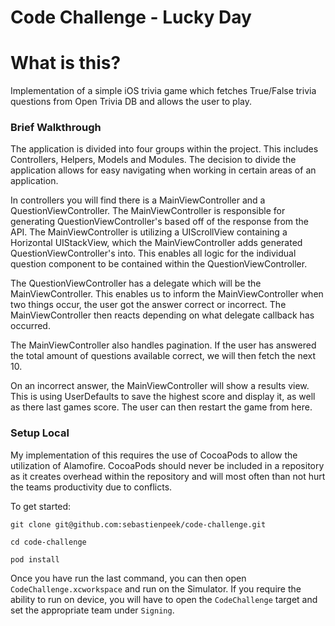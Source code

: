 Code Challenge - Lucky Day
================
# What is this?

Implementation of a simple iOS trivia game which fetches True/False trivia questions from Open Trivia DB and allows the user to play.

### Brief Walkthrough

The application is divided into four groups within the project. This includes Controllers, Helpers, Models and Modules. The decision to divide the application allows for easy navigating when working in certain areas of an application.

In controllers you will find there is a MainViewController and a QuestionViewController. The MainViewController is responsible for generating QuestionViewController's based off of the response from the API. The MainViewController is utilizing a UIScrollView containing a Horizontal UIStackView, which the MainViewController adds generated QuestionViewController's into. This enables all logic for the individual question component to be contained within the QuestionViewController.

The QuestionViewController has a delegate which will be the MainViewController. This enables us to inform the MainViewController when two things occur, the user got the answer correct or incorrect. The MainViewController then reacts depending on what delegate callback has occurred.

The MainViewController also handles pagination. If the user has answered the total amount of questions available correct, we will then fetch the next 10.

On an incorrect answer, the MainViewController will show a results view. This is using UserDefaults to save the highest score and display it, as well as there last games score. The user can then restart the game from here.

### Setup Local

My implementation of this requires the use of CocoaPods to allow the utilization of Alamofire. CocoaPods should never be included in a repository as it creates overhead within the repository and will most often than not hurt the teams productivity due to conflicts.

To get started:

`git clone git@github.com:sebastienpeek/code-challenge.git`

`cd code-challenge`

`pod install`

Once you have run the last command, you can then open `CodeChallenge.xcworkspace` and run on the Simulator. If you require the ability to run on device, you will have to open the `CodeChallenge` target and set the appropriate team under `Signing`.